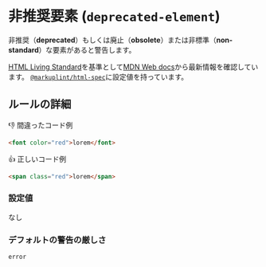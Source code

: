 # 非推奨要素 (`deprecated-element`)

非推奨（**deprecated**）もしくは廃止（**obsolete**）または非標準（**non-standard**）な要素があると警告します。

[HTML Living Standard](https://momdo.github.io/html/)を基準として[MDN Web docs](https://developer.mozilla.org/ja/docs/Web/HTML)から最新情報を確認しています。 [`@markuplint/html-spec`](https://github.com/markuplint/markuplint/blob/master/packages/%40markuplint/html-spec/index.json)に設定値を持っています。

## ルールの詳細

👎 間違ったコード例

```html
<font color="red">lorem</font>
```

👍 正しいコード例

```html
<span class="red">lorem</span>
```

### 設定値

なし

### デフォルトの警告の厳しさ

`error`
